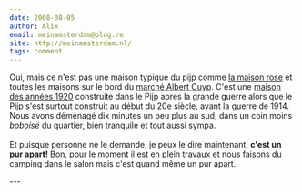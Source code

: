 ```yaml
---
date: 2008-08-05
author: Alix
email: meinamsterdam@blog.re
site: http://meinamsterdam.nl/
tags: comment
---
```


<p>
Oui, mais ce n'est pas une maison typique du pijp comme <a href="http://blog.re/me-in-amsterdam/index.php/cest-une-maison-rose">la maison rose</a> et toutes les maisons sur le bord du <a href="http://blog.re/me-in-amsterdam/index.php/albert-cuyp-le-marche">marché Albert Cuyp</a>. C'est une <a href="http://blog.re/me-in-amsterdam/index.php/la-maison-des-annees-20">maison des années 1920</a> construite dans le Pijp apres la grande guerre alors que le Pijp s'est surtout construit au début du 20e siècle, avant la guerre de 1914. Nous avons déménagé dix minutes un peu plus au sud, dans un coin moins <i>boboisé</i> du quartier, bien tranquile et tout aussi sympa.
<br/><br/>
 Et puisque personne ne le demande, je peux le dire maintenant, <b>c'est un pur apart!</b> Bon, pour le moment il est en plein travaux et nous faisons du camping dans le salon mais c'est quand même un pur apart. 
</p>
---